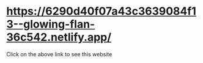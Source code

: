 #  https://6290d40f07a43c3639084f13--glowing-flan-36c542.netlify.app/

Click on the above link to see this website